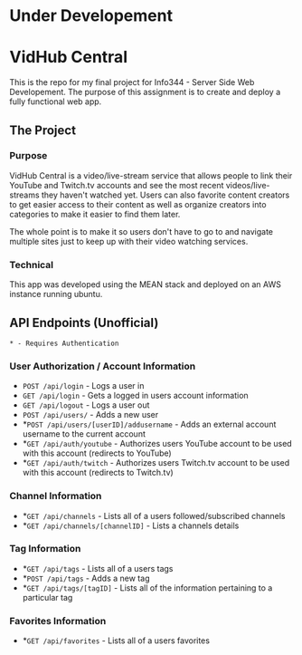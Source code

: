 # Under Developement 

# VidHub Central
This is the repo for my final project for Info344 - Server Side Web Developement. The purpose of this assignment is to create and deploy a fully functional web app.

## The Project
### Purpose
VidHub Central is a video/live-stream service that allows people to link their YouTube and Twitch.tv accounts and see the most recent videos/live-streams they haven't watched yet. Users can also favorite content creators to get easier access to their content as well as organize creators into categories to make it easier to find them later.

The whole point is to make it so users don't have to go to and navigate multiple sites just to keep up with their video watching services.

### Technical
This app was developed using the MEAN stack and deployed on an AWS instance running ubuntu.

## API Endpoints (Unofficial)
```
* - Requires Authentication
```

### User Authorization / Account Information
* `POST /api/login` - Logs a user in
* `GET /api/login` - Gets a logged in users account information
* `GET /api/logout` - Logs a user out
* `POST /api/users/` - Adds a new user
* *`POST /api/users/[userID]/addusername` - Adds an external account username to the current account
* *`GET /api/auth/youtube` - Authorizes users YouTube account to be used with this account (redirects to YouTube)
* *`GET /api/auth/twitch` - Authorizes users Twitch.tv account to be used with this account (redirects to Twitch.tv)

### Channel Information
* *`GET /api/channels` - Lists all of a users followed/subscribed channels
* *`GET /api/channels/[channelID]` - Lists a channels details

### Tag Information
* *`GET /api/tags` - Lists all of a users tags
* *`POST /api/tags` - Adds a new tag
* *`GET /api/tags/[tagID]` - Lists all of the information pertaining to a particular tag

### Favorites Information
* *`GET /api/favorites` - Lists all of a users favorites
